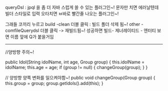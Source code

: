 queryDsl : jpql 을 좀 더 자바 스럽게 쓸 수 있는 플러그인~!
                 문자만 치면 에러날텐데 빌더 스타일로 입력
                 오타치면 ㅂ바로 빨간줄 나오는 플러그인~!

그래들 코끼리 누르고 
build -clean 더블 클릭 : 빌드 폴더 삭제 됨~!
 other - comfileQuerydsl 더블 클릭 -> 재빌드됨~!
성공하면
빌드- 제너레이티드 - 엔터티 보면 이름 앞에 Q가 붙을거임


---
//양방향 주의~!

public Idol(String idolName, int age, Group group) {
this.idolName = idolName;
this.age = age;
if (group != null) {
changeGroup(group);
}
}

// 양방향 양쪽 변화를 일으켜야함~!
public void changeGroup(Group group) {
this.group = group;
group.getIdols().add(this);
}